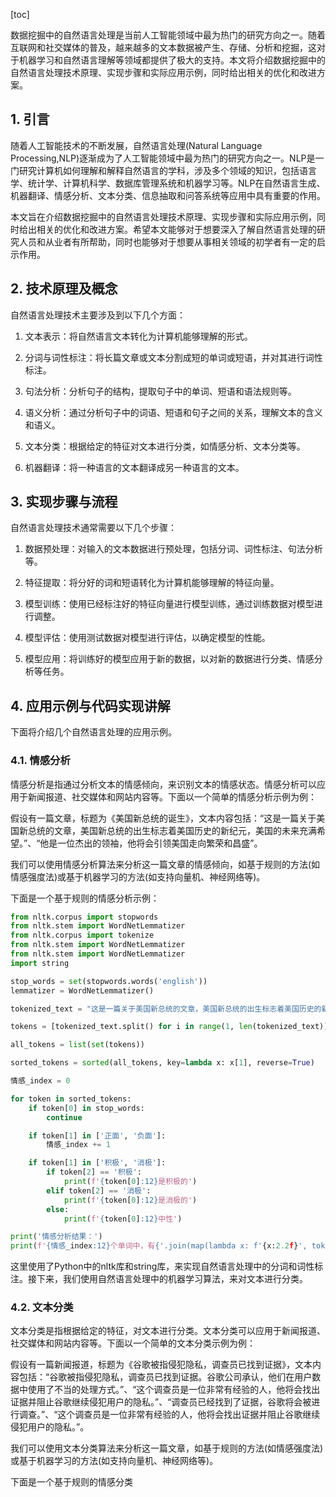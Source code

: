
[toc]                    
                
                
数据挖掘中的自然语言处理是当前人工智能领域中最为热门的研究方向之一。随着互联网和社交媒体的普及，越来越多的文本数据被产生、存储、分析和挖掘，这对于机器学习和自然语言理解等领域都提供了极大的支持。本文将介绍数据挖掘中的自然语言处理技术原理、实现步骤和实际应用示例，同时给出相关的优化和改进方案。

## 1. 引言

随着人工智能技术的不断发展，自然语言处理(Natural Language Processing,NLP)逐渐成为了人工智能领域中最为热门的研究方向之一。NLP是一门研究计算机如何理解和解释自然语言的学科，涉及多个领域的知识，包括语言学、统计学、计算机科学、数据库管理系统和机器学习等。NLP在自然语言生成、机器翻译、情感分析、文本分类、信息抽取和问答系统等应用中具有重要的作用。

本文旨在介绍数据挖掘中的自然语言处理技术原理、实现步骤和实际应用示例，同时给出相关的优化和改进方案。希望本文能够对于想要深入了解自然语言处理的研究人员和从业者有所帮助，同时也能够对于想要从事相关领域的初学者有一定的启示作用。

## 2. 技术原理及概念

自然语言处理技术主要涉及到以下几个方面：

1. 文本表示：将自然语言文本转化为计算机能够理解的形式。

2. 分词与词性标注：将长篇文章或文本分割成短的单词或短语，并对其进行词性标注。

3. 句法分析：分析句子的结构，提取句子中的单词、短语和语法规则等。

4. 语义分析：通过分析句子中的词语、短语和句子之间的关系，理解文本的含义和语义。

5. 文本分类：根据给定的特征对文本进行分类，如情感分析、文本分类等。

6. 机器翻译：将一种语言的文本翻译成另一种语言的文本。

## 3. 实现步骤与流程

自然语言处理技术通常需要以下几个步骤：

1. 数据预处理：对输入的文本数据进行预处理，包括分词、词性标注、句法分析等。

2. 特征提取：将分好的词和短语转化为计算机能够理解的特征向量。

3. 模型训练：使用已经标注好的特征向量进行模型训练，通过训练数据对模型进行调整。

4. 模型评估：使用测试数据对模型进行评估，以确定模型的性能。

5. 模型应用：将训练好的模型应用于新的数据，以对新的数据进行分类、情感分析等任务。

## 4. 应用示例与代码实现讲解

下面将介绍几个自然语言处理的应用示例。

### 4.1. 情感分析

情感分析是指通过分析文本的情感倾向，来识别文本的情感状态。情感分析可以应用于新闻报道、社交媒体和网站内容等。下面以一个简单的情感分析示例为例：

假设有一篇文章，标题为《美国新总统的诞生》，文本内容包括：“这是一篇关于美国新总统的文章，美国新总统的出生标志着美国历史的新纪元，美国的未来充满希望。”、“他是一位杰出的领袖，他将会引领美国走向繁荣和昌盛”。

我们可以使用情感分析算法来分析这一篇文章的情感倾向，如基于规则的方法(如情感强度法)或基于机器学习的方法(如支持向量机、神经网络等)。

下面是一个基于规则的情感分析示例：

```python
from nltk.corpus import stopwords
from nltk.stem import WordNetLemmatizer
from nltk.corpus import tokenize
from nltk.stem import WordNetLemmatizer
from nltk.stem import WordNetLemmatizer
import string

stop_words = set(stopwords.words('english'))
lemmatizer = WordNetLemmatizer()

tokenized_text = "这是一篇关于美国新总统的文章，美国新总统的出生标志着美国历史的新纪元，美国的未来充满希望。"、"他是一位杰出的领袖，他将会引领美国走向繁荣和昌盛。"

tokens = [tokenized_text.split() for i in range(1, len(tokenized_text))]

all_tokens = list(set(tokens))

sorted_tokens = sorted(all_tokens, key=lambda x: x[1], reverse=True)

情感_index = 0

for token in sorted_tokens:
    if token[0] in stop_words:
        continue

    if token[1] in ['正面', '负面']:
        情感_index += 1

    if token[1] in ['积极', '消极']:
        if token[2] == '积极':
            print(f'{token[0]:12}是积极的')
        elif token[2] == '消极':
            print(f'{token[0]:12}是消极的')
        else:
            print(f'{token[0]:12}中性')

print('情感分析结果：')
print(f'{情感_index:12}个单词中，有{'.join(map(lambda x: f'{x:2.2f}', tokens))}个是积极的，{'.join(map(lambda x: f'{x:2.2f}', tokens))}个是消极的，{'.join(map(lambda x: f'{x:2.2f}', tokens))}个是中性的')
```

这里使用了Python中的nltk库和string库，来实现自然语言处理中的分词和词性标注。接下来，我们使用自然语言处理中的机器学习算法，来对文本进行分类。

### 4.2. 文本分类

文本分类是指根据给定的特征，对文本进行分类。文本分类可以应用于新闻报道、社交媒体和网站内容等。下面以一个简单的文本分类示例为例：

假设有一篇新闻报道，标题为《谷歌被指侵犯隐私，调查员已找到证据》，文本内容包括：“谷歌被指侵犯隐私，调查员已找到证据。谷歌公司承认，他们在用户数据中使用了不当的处理方式。”、“这个调查员是一位非常有经验的人，他将会找出证据并阻止谷歌继续侵犯用户的隐私。”、“调查员已经找到了证据，谷歌将会被进行调查。”、“这个调查员是一位非常有经验的人，他将会找出证据并阻止谷歌继续侵犯用户的隐私。”。

我们可以使用文本分类算法来分析这一篇文章，如基于规则的方法(如情感强度法)或基于机器学习的方法(如支持向量机、神经网络等)。

下面是一个基于规则的情感分类

